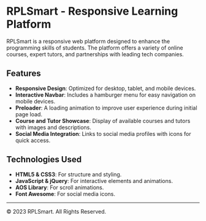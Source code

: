 # RPLSmart - Responsive Learning Platform

RPLSmart is a responsive web platform designed to enhance the programming skills of students. The platform offers a variety of online courses, expert tutors, and partnerships with leading tech companies.

## Features

- **Responsive Design**: Optimized for desktop, tablet, and mobile devices.
- **Interactive Navbar**: Includes a hamburger menu for easy navigation on mobile devices.
- **Preloader**: A loading animation to improve user experience during initial page load.
- **Course and Tutor Showcase**: Display of available courses and tutors with images and descriptions.
- **Social Media Integration**: Links to social media profiles with icons for quick access.

## Technologies Used

- **HTML5 & CSS3**: For structure and styling.
- **JavaScript & jQuery**: For interactive elements and animations.
- **AOS Library**: For scroll animations.
- **Font Awesome**: For social media icons.

---

&copy; 2023 RPLSmart. All Rights Reserved.

